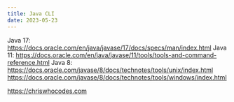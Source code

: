 ```yaml
---
title: Java CLI
date: 2023-05-23
---
```


Java 17: https://docs.oracle.com/en/java/javase/17/docs/specs/man/index.html
Java 11: https://docs.oracle.com/en/java/javase/11/tools/tools-and-command-reference.html
Java 8: https://docs.oracle.com/javase/8/docs/technotes/tools/unix/index.html
https://docs.oracle.com/javase/8/docs/technotes/tools/windows/index.html

https://chriswhocodes.com
